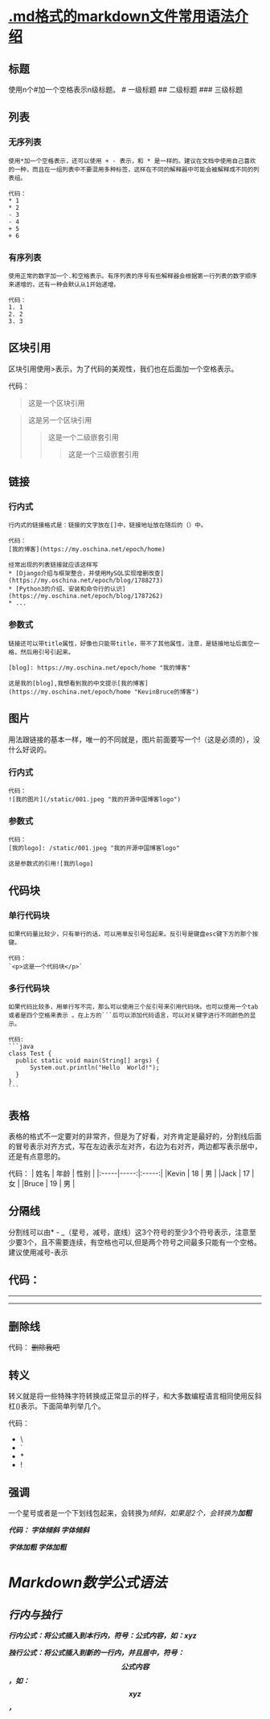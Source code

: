 # [.md格式的markdown文件常用语法介绍](https://www.jianshu.com/p/61e02a55f2a6)

## 标题
   使用n个#加一个空格表示n级标题。
    # 一级标题
    ## 二级标题
    ### 三级标题

## 列表
### 无序列表
    使用*加一个空格表示，还可以使用 + - 表示，和 * 是一样的。建议在文档中使用自己喜欢的一种，而且在一组列表中不要混用多种标签，这样在不同的解释器中可能会被解释成不同的列表组。

    代码：
    * 1
    * 2
    - 3
    - 4
    + 5
    + 6
### 有序列表
    使用正常的数字加一个.和空格表示。有序列表的序号有些解释器会根据第一行列表的数字顺序来递增的，还有一种会默认从1开始递增。

    代码：
    1. 1
    2. 2
    3. 3

## 区块引用
   区块引用使用>表示，为了代码的美观性，我们也在后面加一个空格表示。

   代码：
   > 这是一个区块引用

   > 这是另一个区块引用
   >> 这是一个二级嵌套引用
   >>> 这是一个三级嵌套引用

## 链接
### 行内式
    行内式的链接格式是：链接的文字放在[]中，链接地址放在随后的（）中。

    代码：
    [我的博客](https://my.oschina.net/epoch/home)

    经常出现的列表链接就应该这样写
    * [Django介绍与框架整合，并使用MySQL实现增删改查](https://my.oschina.net/epoch/blog/1788273)
    * [Python3的介绍、安装和命令行的认识](https://my.oschina.net/epoch/blog/1787262)
    * ...

### 参数式
    链接还可以带title属性，好像也只能带title，带不了其他属性，注意，是链接地址后面空一格，然后用引号引起来。

    [blog]: https://my.oschina.net/epoch/home "我的博客"

    这是我的[blog],我想看到我的中文提示[我的博客](https://my.oschina.net/epoch/home "KevinBruce的博客")

## 图片
   用法跟链接的基本一样，唯一的不同就是，图片前面要写一个!（这是必须的），没什么好说的。

### 行内式
    代码：
    ![我的图片](/static/001.jpeg "我的开源中国博客logo")

### 参数式
    代码：
    [我的logo]: /static/001.jpeg "我的开源中国博客logo"

    这是参数式的引用![我的logo]

## 代码块
### 单行代码块
    如果代码量比较少，只有单行的话，可以用单反引号包起来。反引号是键盘esc键下方的那个按键。

    代码：
    `<p>这是一个代码块</p>`

### 多行代码块
    如果代码比较多，用单行写不完，那么可以使用三个反引号来引用代码块。也可以使用一个tab或者是四个空格来表示 。在上方的```后可以添加代码语言，可以对关键字进行不同颜色的显示。

    代码:
    ```java
    class Test {
      public static void main(String[] args) {
          System.out.println("Hello  World!");
      }
    }
    ```
## 表格
   表格的格式不一定要对的非常齐，但是为了好看，对齐肯定是最好的，分割线后面的冒号表示对齐方式，写在左边表示左对齐，右边为右对齐，两边都写表示居中，还是有点意思的。

   代码：
   |  姓名 | 年龄 |  性别 |
   |:-----|-----:|:-----:|
   |Kevin |  18  |   男  |
   |Jack  |  17  |   女  |
   |Bruce |  19  |   男  |

## 分隔线
   分割线可以由* - _（星号，减号，底线）这3个符号的至少3个符号表示，注意至少要3个，且不需要连续，有空格也可以,但是两个符号之间最多只能有一个空格。建议使用减号-表示

   代码：
   ---
   _ _ _
   * **

## 删除线
   代码：
   ~~删除我吧~~

## 转义
   转义就是将一些特殊字符转换成正常显示的样子，和大多数编程语言相同使用反斜杠(\)表示。下面简单列举几个。

   代码：
   * \\
   * \`
   * \*
   * \!

## 强调
   一个星号或者是一个下划线包起来，会转换为<em>倾斜，如果是2个，会转换为<strong>加粗

   代码：
   *字体倾斜*
   _字体倾斜_

   **字体加粗**
   __字体加粗__


# Markdown数学公式语法

## 行内与独行
   行内公式：将公式插入到本行内，符号：$公式内容$，如：$xyz$

   独行公式：将公式插入到新的一行内，并且居中，符号：$$公式内容$$，如：$$xyz$$，









